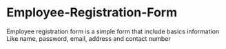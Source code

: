 # Employee-Registration-Form
Employee registration form is a simple form that include basics information Like name, password, email, address and contact number
